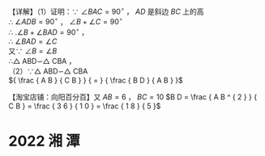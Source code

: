 【详解】（1）证明：∵ $\angle B A C = 9 0 ^ { \circ }$ ， $A D$ 是斜边 $B C$ 上的高  
∴ $\angle A D B = 9 0 ^ { \circ }$ ， $\angle B + \angle C = 9 0 ^ { \circ }$   
∴ $. \angle B + \angle B A D = 9 0 ^ { \circ }$ ，  
∴ $\angle B A D = \angle C$   
又∵ $\angle B = \angle B$   
∴△ ABD∽△ CBA ，  
（2）∵△ ABD∽△ CBA  
${ \frac { A B } { C B } } { = } { \frac { B D } { A B } }$

【淘宝店铺：向阳百分百】又 $A B = 6$ ， $B C = 1 0$ $B D = \frac { A B ^ { 2 } } { C B } = \frac { 3 6 } { 1 0 } = \frac { 1 8 } { 5 }$

# 2022 湘 潭
